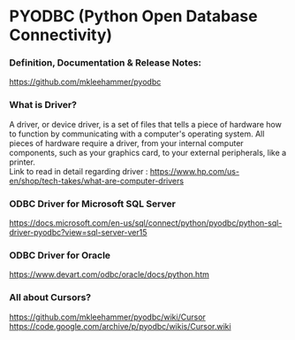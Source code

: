 # PYODBC (Python Open Database Connectivity)

### Definition, Documentation & Release Notes:
https://github.com/mkleehammer/pyodbc

### What is Driver?
A driver, or device driver, is a set of files that tells a piece of hardware how to function by communicating with a computer's operating system. All pieces of hardware require a driver, from your internal computer components, such as your graphics card, to your external peripherals, like a printer.  
Link to read in detail regarding driver : https://www.hp.com/us-en/shop/tech-takes/what-are-computer-drivers

### ODBC Driver for Microsoft SQL Server
https://docs.microsoft.com/en-us/sql/connect/python/pyodbc/python-sql-driver-pyodbc?view=sql-server-ver15

### ODBC Driver for Oracle 
https://www.devart.com/odbc/oracle/docs/python.htm

### All about Cursors?
https://github.com/mkleehammer/pyodbc/wiki/Cursor  
https://code.google.com/archive/p/pyodbc/wikis/Cursor.wiki
